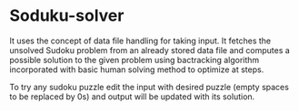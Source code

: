 # Soduku-solver
It uses the concept of data file handling for taking
input. It fetches the unsolved Sudoku problem from
an already stored data file and computes a possible
solution to the given problem using bactracking algorithm incorporated with basic human solving method to optimize at steps.

To try any sudoku puzzle edit the input with desired puzzle (empty spaces to be replaced by 0s) and output will be updated with its solution.
